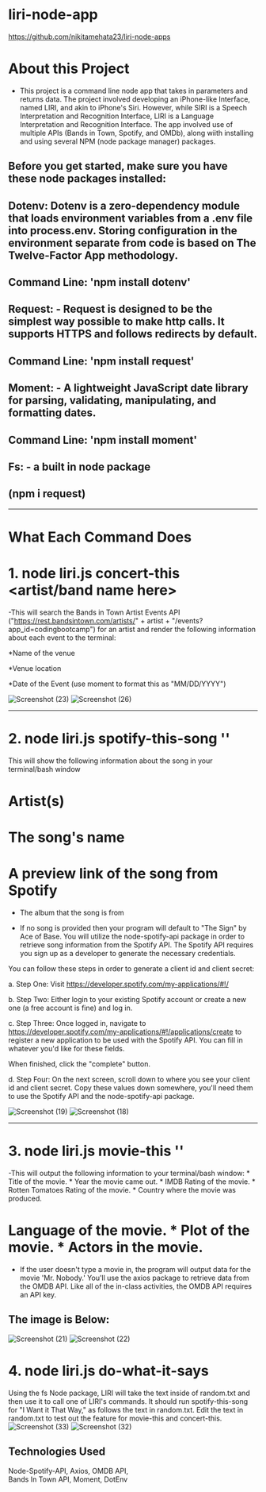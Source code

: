 # liri-node-app

https://github.com/nikitamehata23/liri-node-apps

# About this Project
- This project is a command line node app that takes in parameters and returns data. The project involved developing an iPhone-like Interface, named LIRI, and akin to iPhone's Siri. However, while SIRI is a Speech Interpretation and Recognition Interface, LIRI is a Language Interpretation and Recognition Interface. The app involved use of multiple APIs (Bands in Town, Spotify, and OMDb), along wiith installing and using several NPM (node package manager) packages.

## Before you get started, make sure you have these node packages installed:

  ## Dotenv: Dotenv is a zero-dependency module that loads environment variables from a .env file into process.env. Storing configuration in the environment separate from code is based on The Twelve-Factor App methodology.

 ## Command Line: 'npm install dotenv'

 ## Request: - Request is designed to be the simplest way possible to make http calls. It supports HTTPS and follows redirects by default.

 ## Command Line: 'npm install request'

 ## Moment: - A lightweight JavaScript date library for parsing, validating, manipulating, and formatting dates.

 ## Command Line: 'npm install moment'

 ## Fs: - a built in node package

 ## (npm i request)

*************************************************************************************************************************************
# What Each Command Does
# 1. node liri.js concert-this <artist/band name here>
-This will search the Bands in Town Artist Events API ("https://rest.bandsintown.com/artists/" + artist + "/events?app_id=codingbootcamp") for an artist and render the following information about each event to the terminal:

*Name of the venue

*Venue location

*Date of the Event (use moment to format this as "MM/DD/YYYY")

![Screenshot (23)](https://user-images.githubusercontent.com/50224446/60144464-09f66580-9788-11e9-83d1-dcb6b6025c10.png)
![Screenshot (26)](https://user-images.githubusercontent.com/50224446/60144468-111d7380-9788-11e9-8afe-1f9cdf025f15.png)

***********************************************************************************************************************************
# 2. node liri.js spotify-this-song ''
This will show the following information about the song in your terminal/bash window
# Artist(s)
# The song's name
# A preview link of the song from Spotify

- The album that the song is from

- If no song is provided then your program will default to "The Sign" by Ace of Base. You will utilize the node-spotify-api package in order to retrieve song information from the Spotify API. The Spotify API requires you sign up as a developer to generate the necessary credentials.

You can follow these steps in order to generate a client id and client secret:

a. Step One: Visit https://developer.spotify.com/my-applications/#!/

b. Step Two: Either login to your existing Spotify account or create a new one (a free account is fine) and log in.

c. Step Three: Once logged in, navigate to https://developer.spotify.com/my-applications/#!/applications/create to register a new application to be used with the Spotify API. You can fill in whatever you'd like for these fields.

 When finished, click the "complete" button.

d. Step Four: On the next screen, scroll down to where you see your client id and client secret. Copy these values down somewhere, you'll need them to use the Spotify API and the node-spotify-api package.

![Screenshot (19)](https://user-images.githubusercontent.com/50224446/60144731-2d6de000-9789-11e9-8d94-3f1883b6ec90.png)
![Screenshot (18)](https://user-images.githubusercontent.com/50224446/60144737-2f37a380-9789-11e9-81ed-5ab0cf1fcb9f.png)

***********************************************************************************************************************************
# 3. node liri.js movie-this ''
-This will output the following information to your terminal/bash window: * Title of the movie. * Year the movie came out. * IMDB Rating of the movie. * Rotten Tomatoes Rating of the movie. * Country where the movie was produced.

# Language of the movie. * Plot of the movie. * Actors in the movie.

- If the user doesn't type a movie in, the program will output data for the movie 'Mr. Nobody.' You'll use the axios package to retrieve data from the OMDB API. Like all of the in-class activities, the OMDB API requires an API key.

## The image is Below:

![Screenshot (21)](https://user-images.githubusercontent.com/50224446/60143893-08c43900-9786-11e9-882f-cde72aa35517.png)
![Screenshot (22)](https://user-images.githubusercontent.com/50224446/60144203-28a82c80-9787-11e9-970a-628512302057.png)

# 4. node liri.js do-what-it-says

Using the fs Node package, LIRI will take the text inside of random.txt and then use it to call one of LIRI's commands. It should run spotify-this-song for "I Want it That Way," as follows the text in random.txt. Edit the text in random.txt to test out the feature for movie-this and concert-this.
![Screenshot (33)](https://user-images.githubusercontent.com/50224446/60145590-24324280-978c-11e9-826a-db94f93c81d2.png)
![Screenshot (32)](https://user-images.githubusercontent.com/50224446/60145516-e6351e80-978b-11e9-9a77-a9f4ec347d1b.png)


## Technologies Used

Node-Spotify-API, 
Axios, 
OMDB API,         
Bands In Town API,
Moment,
DotEnv
